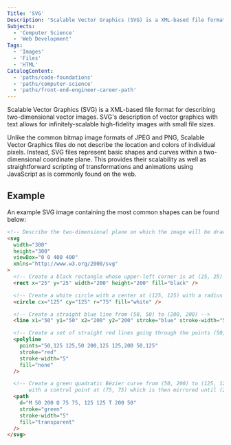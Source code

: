 ```yaml
---
Title: 'SVG'
Description: 'Scalable Vector Graphics (SVG) is a XML-based file format for describing two-dimensional vector images. SVGs description of vector graphics with text allows for infinitely-scalable high-fidelity images with small file sizes. Unlike the common bitmap image formats of JPEG and PNG, Scalable Vector Graphics files do not describe the location and colors of individual pixels. Instead, SVG files represent basic shapes and curves within a two-dimensional coordinate plane. This provides their scalability as well as straightforward scripting of transformations and animations using JavaScript as is commonly found on the web. An example SVG image containing the most common shapes can be found below: html  <svg width="300"'
Subjects:
  - 'Computer Science'
  - 'Web Development'
Tags:
  - 'Images'
  - 'Files'
  - 'HTML'
CatalogContent:
  - 'paths/code-foundations'
  - 'paths/computer-science'
  - 'paths/front-end-engineer-career-path'
---
```


Scalable Vector Graphics (SVG) is a XML-based file format for describing two-dimensional vector images. SVG's description of vector graphics with text allows for infinitely-scalable high-fidelity images with small file sizes.

Unlike the common bitmap image formats of JPEG and PNG, Scalable Vector Graphics files do not describe the location and colors of individual pixels. Instead, SVG files represent basic shapes and curves within a two-dimensional coordinate plane. This provides their scalability as well as straightforward scripting of transformations and animations using JavaScript as is commonly found on the web.

## Example

An example SVG image containing the most common shapes can be found below:

```html
<!-- Describe the two-dimensional plane on which the image will be drawn on -->
<svg
  width="300"
  height="300"
  viewBox="0 0 400 400"
  xmlns="http://www.w3.org/2000/svg"
>
  <!-- Create a black rectangle whose upper-left corner is at (25, 25) and a width and height of 200 -->
  <rect x="25" y="25" width="200" height="200" fill="black" />

  <!-- Create a white circle with a center at (125, 125) with a radius of 75 -->
  <circle cx="125" cy="125" r="75" fill="white" />

  <!-- Create a straight blue line from (50, 50) to (200, 200) -->
  <line x1="50" y1="50" x2="200" y2="200" stroke="blue" stroke-width="5" />

  <!-- Create a set of straight red lines going through the points (50, 125), (125, 50), (200, 125), (125, 200), and (50, 125) -->
  <polyline
    points="50,125 125,50 200,125 125,200 50,125"
    stroke="red"
    stroke-width="5"
    fill="none"
  />

  <!-- Create a green quadratic Bézier curve from (50, 200) to (125, 125) 
       with a control point at (75, 75) which is then mirrored until (200, 50) -->
  <path
    d="M 50 200 Q 75 75, 125 125 T 200 50"
    stroke="green"
    stroke-width="5"
    fill="transparent"
  />
</svg>
```
